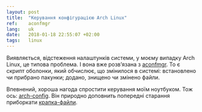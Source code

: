 ```yaml
---
layout: post
title:  "Керування конфігурацією Arch Linux"
ref:    aconfmgr
lang:   uk
date:   2018-01-18 22:55:07 +02:00
tags:   linux
---
```


Виявляється, відстеження налаштунків системи, у моєму випадку Arch Linux, це
типова проблема. І вона вже розв’язана з
[aconfmgr](https://github.com/CyberShadow/aconfmgr). То є скрипт оболонки,
який обчислює, що змінилося в системі: встановлено чи прибрано пакунки;
додано, знищено чи змінено файли. 

Впевнений, хороша нагода спростити керування моїм ноутбуком. Тож ось:
[arch-config](https://github.com/sakhnik/arch-config). Він природно доповнить
попередні старання приборкати
[крапка-файли](https://github.com/sakhnik/dotfiles).

<script src="https://asciinema.org/a/157873.js" id="asciicast-157873" async></script>
